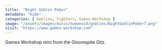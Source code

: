 ```yaml
---
title:  "Night Goblin Poker"
metadate: "hide"
categories: [ Goblins, Fighters, Games-Workshop ]
image: "/assets/images/minis/humanoid/goblins/NightGoblinPoker7.png"
visit: "https://www.games-workshop.com"
---
```

Games Workshop mini from the Gloomspite Gitz.